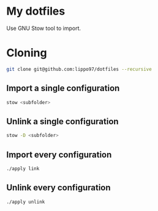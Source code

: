 # My dotfiles

Use GNU Stow tool to import.

# Cloning

``` bash
git clone git@github.com:lippo97/dotfiles --recursive
```

## Import a single configuration

```bash
stow <subfolder>
```

## Unlink a single configuration

```bash
stow -D <subfolder>
```

## Import every configuration

```bash
./apply link
```

## Unlink every configuration

```bash
./apply unlink
```
